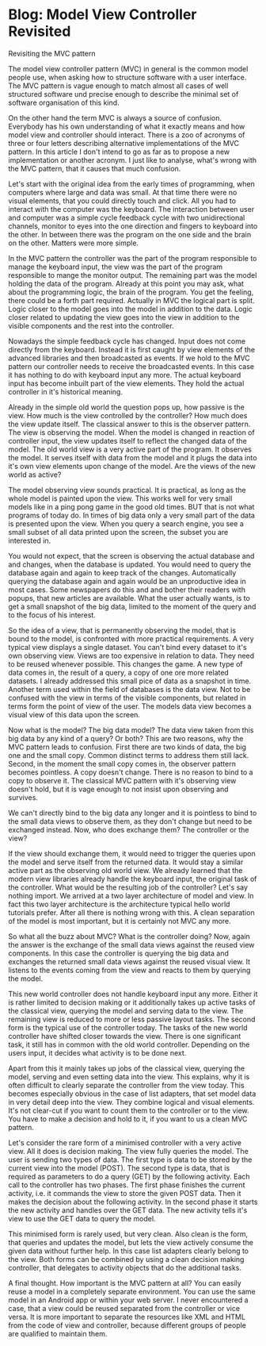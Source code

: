 # Blog: Model View Controller Revisited
Revisiting the MVC pattern

The model view controller pattern (MVC) in general is the common model people use, when asking how to structure software with a user interface. The MVC pattern is vague enough to match almost all cases of well structured software und precise enough to describe the minimal set of software organisation of this kind.

On the other hand the term MVC is always a source of confusion. Everybody has his own understanding of what it exactly means and how model view and controller should interact. There is a zoo of acronyms of three or four letters describing alternative implementations of the MVC pattern. In this article I don't intend to go as far as to propose a new implementation or another acronym. I just like to analyse, what's wrong with the MVC pattern, that it causes that much confusion.

Let's start with the original idea from the early times of programming, when computers where large and data was small. At that time there were no visual elements, that you could directly touch and click. All you had to interact with the computer was the keyboard. The interaction between user and computer was a simple cycle feedback cycle with two unidirectional channels, monitor to eyes into the one direction and fingers to keyboard into the other. In between there was the program on the one side and the brain on the other. Matters were more simple.

In the MVC pattern the controller was the part of the program responsible to manage the keyboard input, the view was the part of the program responsible to mange the monitor output. The remaining part was the model holding the data of the program. Already at this point you may ask, what about the programming logic, the brain of the program. You get the feeling, there could be a forth part required. Actually in MVC the logical part is split. Logic closer to the model goes into the model in addition to the data. Logic closer related to updating the view goes into the view in addition to the visible components and the rest into the controller.

Nowadays the simple feedback cycle has changed. Input does not come directly from the keyboard. Instead it is first caught by view elements of the advanced libraries and then broadcasted as events. If we hold to the MVC pattern our controller needs to receive the broadcasted events. In this case it has nothing to do with keyboard input any more. The actual keyboard input has become inbuilt part of the view elements. They hold the actual controller in it's historical meaning.

Already in the simple old world the question pops up, how passive is the view. How much is the view controlled by the controller? How much does the view update itself. The classical answer to this is the observer pattern. The view is observing the model. When the model is changed in reaction of controller input, the view updates itself to reflect the changed data of the model. The old world view is a very active part of the program. It observes the model. It serves itself with data from the model and it plugs the data into it's own view elements upon change of the model. Are the views of the new world as active?

The model observing view sounds practical. It is practical, as long as the whole model is painted upon the view. This works well for very small models like in a ping pong game in the good old times. BUT that is not what programs of today do. In times of big data only a very small part of the data is presented upon the view. When you query a search engine, you see a small subset of all data printed upon the screen, the subset you are interested in. 

You would not expect, that the screen is observing the actual database and and changes, when the database is updated. You would need to query the database again and again to keep track of the changes. Automatically querying the database again and again would be an unproductive idea in most cases. Some newspapers do this and and bother their readers with popups, that new articles are available.  What the user actually wants, is to get a small snapshot of the big data, limited to the moment of the query and to the focus of his interest.

So the idea of a view, that is permanently observing the model, that is bound to the model, is confronted with more practical requirements. A very typical view displays a single dataset. You can't bind every dataset to it's own observing view. Views are too expensive in relation to data. They need to be reused whenever possible. This changes the game. A new type of data comes in, the result of a query, a copy of one ore more related datasets. I already addressed this small pice of data as a snapshot in time. Another term used within the field of databases is the data view. Not to be confused with the view in terms of the visible components, but related in terms form the point of view of the user. The models data view becomes a visual view of this data upon the screen.

Now what is the model? The big data model? The data view taken from this big data by any kind of a query? Or both? This are two reasons, why the MVC pattern leads to confusion. First there are two kinds of data, the big one and the small copy. Common distinct terms to address them still lack. Second, in the moment the small copy comes in, the observer pattern becomes pointless. A copy doesn't change. There is no reason to bind to a copy to observe it. The classical MVC pattern with it's observing view doesn't hold, but it is vage enough to not insist upon observing and survives.

We can't directly bind to the big data any longer and it is pointless to bind to the small data views to observe them, as they don't change but need to be exchanged instead. Now, who does exchange them? The controller or the view? 

If the view should exchange them, it would need to trigger the queries upon the model and serve itself from the returned data. It would stay a similar active part as the observing old world view. We already learned that the modern view libraries already handle the keyboard input, the original task of the controller. What would be the resulting job of the controller? Let's say nothing import. We arrived at a two layer architecture of model and view. In fact this two layer architecture is the architecture typical hello world tutorials prefer. After all there is nothing wrong with this. A clean separation of the model is most important, but it is certainly not MVC any more.

So what all the buzz about MVC? What is the controller doing? Now, again the answer is the exchange of the small data views against the reused view components. In this case the controller is querying the big data and exchanges the returned small data views against the reused visual view. It listens to the events coming from the view and reacts to them by querying the model. 

This new world controller does not handle keyboard input any more. Either it is rather limited to decision making or it additionally takes up active tasks of the classical view, querying the model and serving data to the view. The remaining view is reduced to more or less passive layout tasks. The second form is the typical use of the controller today. The tasks of the new world controller have shifted closer towards the view. There is one significant task, it still has in common with the old world controller. Depending on the users input, it decides what activity is to be done next.

Apart from this it mainly takes up jobs of the classical view, querying the model, serving and even setting data into the view. This explains, why it is often difficult to clearly separate the controller from the view today. This becomes especially obvious in the case of list adapters, that set model data in very detail deep into the view. They combine logical and visual elements. It's not clear-cut if you want to count them to the controller or to the view. You have to make a decision and hold to it, if you want to us a clean MVC pattern.

Let's consider the rare form of a minimised controller with a very active view. All it does is decision making. The view fully queries the model. The user is sending two types of data. The first type is data to be stored by the current view into the model (POST). The second type is data, that is required as parameters to do a query (GET) by the following activity. Each call to the controller has two phases. The first phase finishes the current activity, i.e. it commands the view to store the given POST data. Then it makes the decision about the following activity. In the second phase it starts the new activity and handles over the GET data. The new activity tells it's view to use the GET data to query the model. 

This minimised form is rarely used, but very clean. Also clean is the form, that queries and updates the model, but lets the view actively consume the given data without further help. In this case list adapters clearly belong to the view. Both forms can be combined by using a clean decision making controller, that delegates to activity objects that do the additional tasks.

A final thought. How important is the MVC pattern at all? You can easily reuse a model in a completely separate environment. You can use the same model in an Android app or within your web server. I never encountered a case, that a view could be reused separated from the controller or vice versa. It is more important to separate the resources like XML and HTML from the code of view and controller, because different groups of people are qualified to maintain them.
